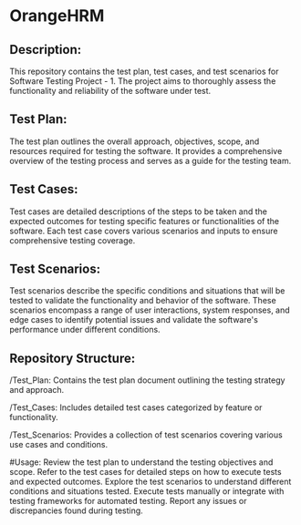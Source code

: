 # OrangeHRM

## Description:
This repository contains the test plan, test cases, and test scenarios for Software Testing Project - 1. The project aims to thoroughly assess the functionality and reliability of the software under test.

## Test Plan:
The test plan outlines the overall approach, objectives, scope, and resources required for testing the software. It provides a comprehensive overview of the testing process and serves as a guide for the testing team.

## Test Cases:
Test cases are detailed descriptions of the steps to be taken and the expected outcomes for testing specific features or functionalities of the software. Each test case covers various scenarios and inputs to ensure comprehensive testing coverage.

## Test Scenarios:
Test scenarios describe the specific conditions and situations that will be tested to validate the functionality and behavior of the software. These scenarios encompass a range of user interactions, system responses, and edge cases to identify potential issues and validate the software's performance under different conditions.

## Repository Structure:
/Test_Plan: Contains the test plan document outlining the testing strategy and approach.

/Test_Cases: Includes detailed test cases categorized by feature or functionality.

/Test_Scenarios: Provides a collection of test scenarios covering various use cases and conditions.

#Usage:
Review the test plan to understand the testing objectives and scope.
Refer to the test cases for detailed steps on how to execute tests and expected outcomes.
Explore the test scenarios to understand different conditions and situations tested.
Execute tests manually or integrate with testing frameworks for automated testing.
Report any issues or discrepancies found during testing.

